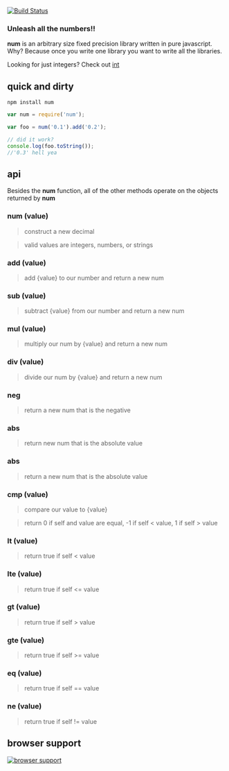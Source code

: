 [![Build Status](https://secure.travis-ci.org/shtylman/node-num.png)](http://travis-ci.org/shtylman/node-num)

### Unleash all the numbers!! ###

**num** is an arbitrary size fixed precision library written in pure javascript. Why? Because once you write one library you want to write all the libraries.

Looking for just integers? Check out [int](https://github.com/shtylman/node-int)

## quick and dirty ##

```
npm install num
```

```javascript
var num = require('num');

var foo = num('0.1').add('0.2');

// did it work?
console.log(foo.toString());
//'0.3' hell yea
```

## api ##

Besides the **num** function, all of the other methods operate on the objects returned by **num**

### num (value) ###
> construct a new decimal

> valid values are integers, numbers, or strings

### add (value) ###
> add {value} to our number and return a new num

### sub (value) ###
> subtract {value} from our number and return a new num

### mul (value) ###
> multiply our num by {value} and return a new num

### div (value) ###
> divide our num by {value} and return a new num

### neg ###
> return a new num that is the negative

### abs ###
> return new num that is the absolute value

### abs ###
> return a new num that is the absolute value

### cmp (value) ###
> compare our value to {value}

> return 0 if self and value are equal, -1 if self < value, 1 if self > value

### lt (value) ###
> return true if self < value

### lte (value) ###
> return true if self <= value

### gt (value) ###
> return true if self > value

### gte (value) ###
> return true if self >= value

### eq (value) ###
> return true if self == value

### ne (value) ###
> return true if self != value

## browser support

[![browser support](http://ci.testling.com/shtylman/node-num.png)](http://ci.testling.com/shtylman/node-num)

